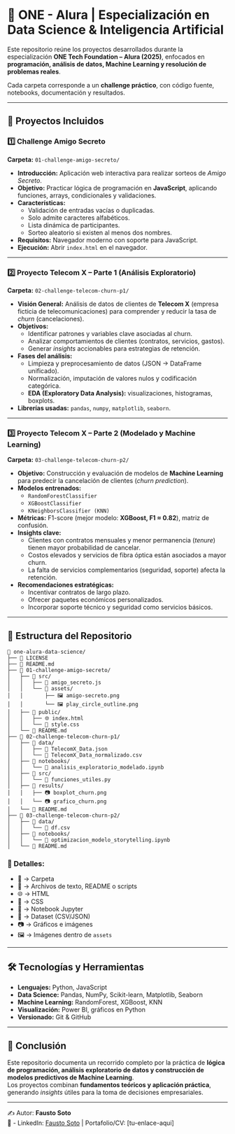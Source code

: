# 📂 ONE - Alura | Especialización en Data Science & Inteligencia Artificial

Este repositorio reúne los proyectos desarrollados durante la especialización **ONE Tech Foundation – Alura (2025)**, enfocados en **programación, análisis de datos, Machine Learning y resolución de problemas reales**.  

Cada carpeta corresponde a un **challenge práctico**, con código fuente, notebooks, documentación y resultados.

---

## 🚀 Proyectos Incluidos

### 1️⃣ Challenge Amigo Secreto
**Carpeta:** `01-challenge-amigo-secreto/`

- **Introducción:** Aplicación web interactiva para realizar sorteos de *Amigo Secreto*.  
- **Objetivo:** Practicar lógica de programación en **JavaScript**, aplicando funciones, arrays, condicionales y validaciones.  
- **Características:**
  - Validación de entradas vacías o duplicadas.  
  - Solo admite caracteres alfabéticos.  
  - Lista dinámica de participantes.  
  - Sorteo aleatorio si existen al menos dos nombres.  
- **Requisitos:** Navegador moderno con soporte para JavaScript.  
- **Ejecución:** Abrir `index.html` en el navegador.  

---

### 2️⃣ Proyecto Telecom X – Parte 1 (Análisis Exploratorio)
**Carpeta:** `02-challenge-telecom-churn-p1/`

- **Visión General:** Análisis de datos de clientes de **Telecom X** (empresa ficticia de telecomunicaciones) para comprender y reducir la tasa de *churn* (cancelaciones).  
- **Objetivos:**
  - Identificar patrones y variables clave asociadas al churn.  
  - Analizar comportamientos de clientes (contratos, servicios, gastos).  
  - Generar *insights* accionables para estrategias de retención.  
- **Fases del análisis:**
  - Limpieza y preprocesamiento de datos (JSON → DataFrame unificado).  
  - Normalización, imputación de valores nulos y codificación categórica.  
  - **EDA (Exploratory Data Analysis):** visualizaciones, histogramas, boxplots.  
- **Librerías usadas:** `pandas`, `numpy`, `matplotlib`, `seaborn`.  

---

### 3️⃣ Proyecto Telecom X – Parte 2 (Modelado y Machine Learning)
**Carpeta:** `03-challenge-telecom-churn-p2/`

- **Objetivo:** Construcción y evaluación de modelos de **Machine Learning** para predecir la cancelación de clientes (*churn prediction*).  
- **Modelos entrenados:**
  - `RandomForestClassifier`  
  - `XGBoostClassifier`  
  - `KNeighborsClassifier (KNN)`  
- **Métricas:** F1-score (mejor modelo: **XGBoost, F1 ≈ 0.82**), matriz de confusión.  
- **Insights clave:**
  - Clientes con contratos mensuales y menor permanencia (*tenure*) tienen mayor probabilidad de cancelar.  
  - Costos elevados y servicios de fibra óptica están asociados a mayor churn.  
  - La falta de servicios complementarios (seguridad, soporte) afecta la retención.  
- **Recomendaciones estratégicas:**
  - Incentivar contratos de largo plazo.  
  - Ofrecer paquetes económicos personalizados.  
  - Incorporar soporte técnico y seguridad como servicios básicos.  

---

## 📂 Estructura del Repositorio

```
📁 one-alura-data-science/
├── 📝 LICENSE
├── 📝 README.md
├── 📁 01-challenge-amigo-secreto/
│   ├── 📁 src/
│   │   ├── 📝 amigo_secreto.js
│   │   └── 📁 assets/
│   │       ├── 🖼️ amigo-secreto.png
│   │       └── 🖼️ play_circle_outline.png
│   ├── 📁 public/
│   │   ├── 🌐 index.html
│   │   └── 🎨 style.css
│   └── 📝 README.md
├── 📁 02-challenge-telecom-churn-p1/
│   ├── 📁 data/
│   │   ├── 📄 TelecomX_Data.json
│   │   └── 📄 TelecomX_Data_normalizado.csv
│   ├── 📁 notebooks/
│   │   └── 📓 analisis_exploratorio_modelado.ipynb
│   ├── 📁 src/
│   │   └── 📝 funciones_utiles.py
│   ├── 📁 results/
│   │   ├── 📷 boxplot_churn.png
│   │   └── 📷 grafico_churn.png
│   └── 📝 README.md
├── 📁 03-challenge-telecom-churn-p2/
│   ├── 📁 data/
│   │   └── 📄 df.csv
│   ├── 📁 notebooks/
│   │   └── 📓 optimizacion_modelo_storytelling.ipynb
│   └── 📝 README.md

```

### 🔹 Detalles:
- 📁 → Carpeta  
- 📝 → Archivos de texto, README o scripts  
- 🌐 → HTML  
- 🎨 → CSS  
- 📓 → Notebook Jupyter  
- 📄 → Dataset (CSV/JSON)  
- 📷 → Gráficos e imágenes  
- 🖼️ → Imágenes dentro de `assets`  

---

## 🛠️ Tecnologías y Herramientas
- **Lenguajes:** Python, JavaScript  
- **Data Science:** Pandas, NumPy, Scikit-learn, Matplotlib, Seaborn  
- **Machine Learning:** RandomForest, XGBoost, KNN  
- **Visualización:** Power BI, gráficos en Python  
- **Versionado:** Git & GitHub  

---

## 📌 Conclusión
Este repositorio documenta un recorrido completo por la práctica de **lógica de programación, análisis exploratorio de datos y construcción de modelos predictivos de Machine Learning**.  
Los proyectos combinan **fundamentos teóricos y aplicación práctica**, generando *insights* útiles para la toma de decisiones empresariales.  

---

✍️ Autor: **Fausto Soto**  
🔗 - LinkedIn: [Fausto Soto](https://www.linkedin.com/in/fausto-soto/) | Portafolio/CV: [tu-enlace-aqui]

